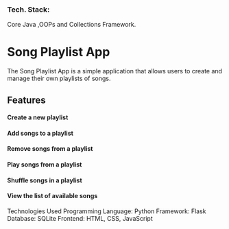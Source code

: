 


### Tech. Stack:
Core Java ,OOPs and Collections Framework.


# Song Playlist App
<p>The Song Playlist App is a simple application that allows users to create and manage their own playlists of songs.</>

## Features
#### Create a new playlist
#### Add songs to a playlist
#### Remove songs from a playlist
#### Play songs from a playlist
#### Shuffle songs in a playlist
#### View the list of available songs
  
  
  
Technologies Used
Programming Language: Python
Framework: Flask
Database: SQLite
Frontend: HTML, CSS, JavaScript
